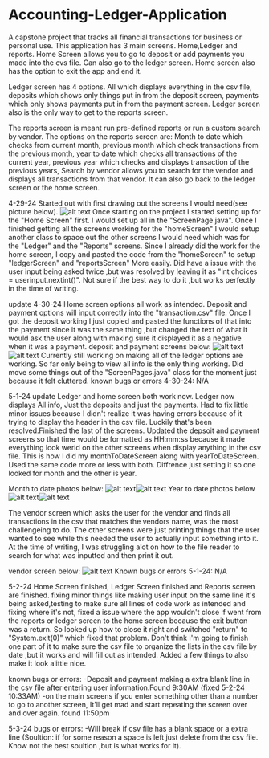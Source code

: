 # Accounting-Ledger-Application
A capstone project that tracks all financial transactions for business or personal use. This application has 3 main screens. 
Home,Ledger and reports. Home Screen allows you to go to deposit or add payments you made into the cvs file. Can also go to the ledger screen. 
Home screen also has the option to exit the app and end it. 

Ledger screen has 4 options. All which displays everything in the csv file, deposits which shows only things put in from the deposit screen, payments which only shows payments put in from the payment screen. Ledger screen also is the only way to get to the reports screen. 

The reports screen is meant run pre-defined reports or run a custom search by vendor. The options on the reports screen are: Month to date which checks from current month, previous month which check transactions from the previous month, year to date which checks all transactions of the current year, previous year which checks and displays transaction of the previous years, Search by vendor allows you to search for the vendor and displays all transactions from that vendor. It can also go back to the ledger screen or the home screen.

4-29-24
Started out with first drawing out the screens I would need(see picture below).
![alt text](<whiteboard pic.jpg>)
Once starting on the project I started setting up for the "Home Screen" first. I would set up all in the 
"ScreenPage.java". Once I finished getting all the screens working for the "homeScreen" I would setup another class
to space out the other screens I would need which was for the "Ledger" and the "Reports" screens. Since I already did the work for the home screen,
I copy and pasted the code from the "homeScreen" to setup "ledgerScreen" and "reportsScreen" More easily. Did have a issue with the user input being asked twice ,but was resolved by leaving it as "int choices = userinput.nextint()". Not sure if the best way to do it ,but works perfectly in the time of writing.

update 4-30-24
Home screen options all work as intended. Deposit and payment options will input correctly into the "transaction.csv" file. Once I got the deposit working I just copied and pasted the functions of that into the payment since it was the same thing ,but changed the text of what it would ask the user along with making sure it displayed it as a negative when it was a payment. 
deposit and payment screens below:
![alt text](depositScreenPic.jpg)
![alt text](paymentScreenPic.jpg)
Currently still working on making all of the ledger options are working. So far only being to view all info is the only thing working.
Did move some things out of the "ScreenPages.java" class for the moment just because it felt cluttered.
known bugs or errors 4-30-24: N/A

5-1-24 update
Ledger and home screen both work now. Ledger now displays All info, Just the deposits and just the payments. Had to fix little minor issues because I didn't realize it was having errors because of it trying to display the header in the csv file. Luckily that's been resolved.Finished the last of the screens. Updated the depsoit and payment screens so that time would be formatted as HH:mm:ss because it made everything look werid on the other screens when display anything in the csv file.
This is how I did my monthToDateScreen along with yearToDateScreen. Used the same code more or less with both. Diffrence just setting it so one looked for month and the other is year.

Month to date photos below:
![alt text](monthToDate1.jpg)![alt text](monthToDate2.jpg)
Year to date photos below
![alt text](yearToDate1.jpg)![alt text](yearToDate2.jpg)

The vendor screen which asks the user for the vendor and finds all transactions in the csv that matches the vendors name, was the most challengeing to do. The other screens were just printing things that the user wanted to see while this needed the user to actually input something into it. At the time of writing, I was struggling alot on how to the file reader to search for what was inputted and then print it out.

vendor screen below:
![alt text](vendorScreen.jpg)
Known bugs or errors 5-1-24: N/A

5-2-24
Home Screen finished, Ledger Screen finished and Reports screen are finished. fixing minor things like making user input on the same line it's being asked,testing to make sure all lines of code work as intended and fixing where it's not, fixed a issue where the app wouldn't close if went from the reports or ledger screen to the home screen because the exit button was a return. So looked up how to close it right and switched "return" to "System.exit(0)" which fixed that problem. Don't think I'm going to finish one part of it to make sure the csv file to organize the lists in the csv file by date ,but it works and will fill out as intended. Added a few things to also make it look alittle nice.

known bugs or errors: 
-Deposit and payment making a extra blank line in the csv file after entering user information.Found 9:30AM (fixed 5-2-24 10:33AM)
-on the main screens if you enter something other than a number to go to another screen, It'll get mad and start repeating the screen over and over again. found 11:50pm

5-3-24
bugs or errors: -Will break if csv file has a blank space or a extra line (Soultion: if for some reason a space is left just delete from the csv file. Know not the best soultion ,but is what works for it).

